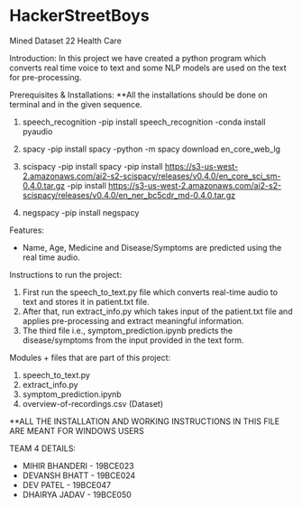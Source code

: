 # HackerStreetBoys
Mined Dataset 22 Health Care

Introduction:
In this project we have created a python program which converts real time voice to text and some NLP models are used on the text for pre-processing.

Prerequisites & Installations:
\*\*All the installations should be done on terminal and in the given sequence.

1. speech_recognition
   -pip install speech_recognition
   -conda install pyaudio

2. spacy
   -pip install spacy
   -python -m spacy download en_core_web_lg

3. scispacy
   -pip install spacy
   -pip install https://s3-us-west-2.amazonaws.com/ai2-s2-scispacy/releases/v0.4.0/en_core_sci_sm-0.4.0.tar.gz
   -pip install https://s3-us-west-2.amazonaws.com/ai2-s2-scispacy/releases/v0.4.0/en_ner_bc5cdr_md-0.4.0.tar.gz

4. negspacy
   -pip install negspacy

Features:

- Name, Age, Medicine and Disease/Symptoms are predicted using the real time audio.

Instructions to run the project:

1. First run the speech_to_text.py file which converts real-time audio to text and stores it in patient.txt file.
2. After that, run extract_info.py which takes input of the patient.txt file and applies pre-processing and extract meaningful information.
3. The third file i.e., symptom_prediction.ipynb predicts the disease/symptoms from the input provided in the text form.

Modules + files that are part of this project:

1. speech_to_text.py
2. extract_info.py
3. symptom_prediction.ipynb
4. overview-of-recordings.csv (Dataset)

\*\*ALL THE INSTALLATION AND WORKING INSTRUCTIONS IN THIS FILE ARE MEANT FOR WINDOWS USERS

TEAM 4 DETAILS:

- MIHIR BHANDERI - 19BCE023
- DEVANSH BHATT - 19BCE024
- DEV PATEL - 19BCE047
- DHAIRYA JADAV - 19BCE050
